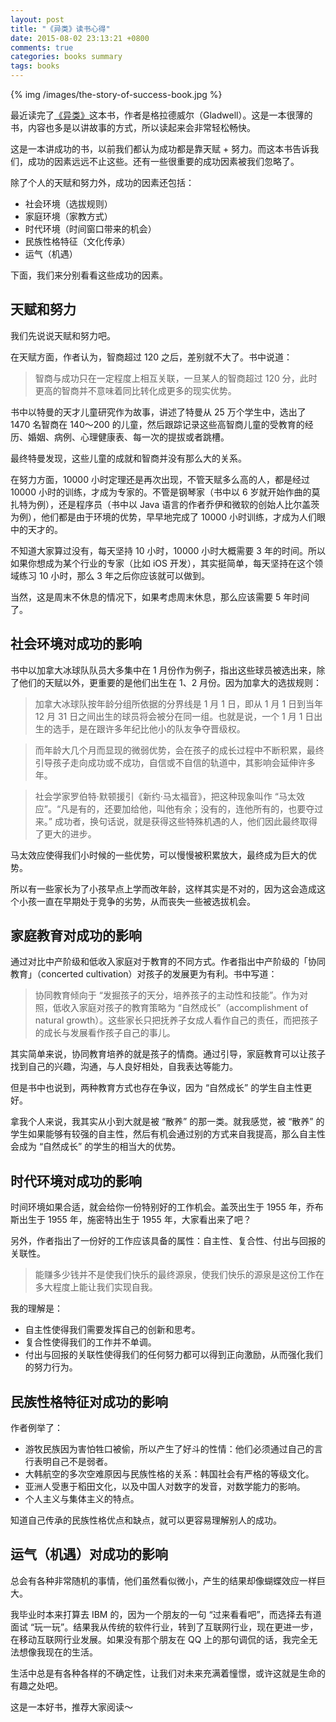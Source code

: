 ```yaml
---
layout: post
title: "《异类》读书心得"
date: 2015-08-02 23:13:21 +0800
comments: true
categories: books summary
tags: books
---
```


{% img /images/the-story-of-success-book.jpg %}

最近读完了[《异类》](http://item.jd.com/11432501.html)这本书，作者是格拉德威尔（Gladwell）。这是一本很薄的书，内容也多是以讲故事的方式，所以读起来会非常轻松畅快。

这是一本讲成功的书，以前我们都认为成功都是靠天赋 + 努力。而这本书告诉我们，成功的因素远远不止这些。还有一些很重要的成功因素被我们忽略了。

除了个人的天赋和努力外，成功的因素还包括：

 * 社会环境（选拔规则）
 * 家庭环境（家教方式）
 * 时代环境（时间窗口带来的机会）
 * 民族性格特征（文化传承）
 * 运气（机遇）

下面，我们来分别看看这些成功的因素。

## 天赋和努力

我们先说说天赋和努力吧。

在天赋方面，作者认为，智商超过 120 之后，差别就不大了。书中说道：

> 智商与成功只在一定程度上相互关联，一旦某人的智商超过 120 分，此时更高的智商并不意味着同比转化成更多的现实优势。

书中以特曼的天才儿童研究作为故事，讲述了特曼从 25 万个学生中，选出了 1470 名智商在 140～200 的儿童，然后跟踪记录这些高智商儿童的受教育的经历、婚姻、病例、心理健康表、每一次的提拔或者跳槽。

最终特曼发现，这些儿童的成就和智商并没有那么大的关系。

在努力方面，10000 小时定理还是再次出现，不管天赋多么高的人，都是经过 10000 小时的训练，才成为专家的。不管是钢琴家（书中以 6 岁就开始作曲的莫扎特为例），还是程序员（书中以 Java 语言的作者乔伊和微软的创始人比尔盖茨为例），他们都是由于环境的优势，早早地完成了 10000 小时训练，才成为人们眼中的天才的。

不知道大家算过没有，每天坚持 10 小时，10000 小时大概需要 3 年的时间。所以如果你想成为某个行业的专家（比如 iOS 开发），其实挺简单，每天坚持在这个领域练习 10 小时，那么 3 年之后你应该就可以做到。

当然，这是周末不休息的情况下，如果考虑周末休息，那么应该需要 5 年时间了。

## 社会环境对成功的影响

书中以加拿大冰球队队员大多集中在 1 月份作为例子，指出这些球员被选出来，除了他们的天赋以外，更重要的是他们出生在 1、2 月份。因为加拿大的选拔规则：

> 加拿大冰球队按年龄分组所依据的分界线是 1 月 1 日，即从 1 月 1 日到当年 12 月 31 日之间出生的球员将会被分在同一组。也就是说，一个 1 月 1 日出生的选手，是在跟许多年纪比他小的队友争夺晋级权。

> 而年龄大几个月而显现的微弱优势，会在孩子的成长过程中不断积累，最终引导孩子走向成功或不成功，自信或不自信的轨道中，其影响会延伸许多年。

> 社会学家罗伯特·默顿援引《新约·马太福音》，把这种现象叫作 “马太效应”。“凡是有的，还要加给他，叫他有余；没有的，连他所有的，也要夺过来。” 成功者，换句话说，就是获得这些特殊机遇的人，他们因此最终取得了更大的进步。

马太效应使得我们小时候的一些优势，可以慢慢被积累放大，最终成为巨大的优势。

所以有一些家长为了小孩早点上学而改年龄，这样其实是不对的，因为这会造成这个小孩一直在早期处于竞争的劣势，从而丧失一些被选拔机会。

## 家庭教育对成功的影响

通过对比中产阶级和低收入家庭对于教育的不同方式。作者指出中产阶级的「协同教育」（concerted cultivation）对孩子的发展更为有利。书中写道：

> 协同教育倾向于 “发掘孩子的天分，培养孩子的主动性和技能”。作为对照，低收入家庭对孩子的教育策略为 “自然成长”（accomplishment of natural growth）。这些家长只把抚养子女成人看作自己的责任，而把孩子的成长与发展看作孩子自己的事儿。

其实简单来说，协同教育培养的就是孩子的情商。通过引导，家庭教育可以让孩子找到自己的兴趣，沟通，与人良好相处，自我表达等能力。

但是书中也说到，两种教育方式也存在争议，因为 “自然成长” 的学生自主性更好。

拿我个人来说，我其实从小到大就是被 “散养” 的那一类。就我感觉，被 “散养” 的学生如果能够有较强的自主性，然后有机会通过别的方式来自我提高，那么自主性会成为 “自然成长” 的学生的相当大的优势。

## 时代环境对成功的影响

时间环境如果合适，就会给你一份特别好的工作机会。盖茨出生于 1955 年，乔布斯出生于 1955 年，施密特出生于 1955 年，大家看出来了吧？

另外，作者指出了一份好的工作应该具备的属性：自主性、复合性、付出与回报的关联性。

> 能赚多少钱并不是使我们快乐的最终源泉，使我们快乐的源泉是这份工作在多大程度上能让我们实现自我。

我的理解是：

 * 自主性使得我们需要发挥自己的创新和思考。
 * 复合性使得我们的工作并不单调。
 * 付出与回报的关联性使得我们的任何努力都可以得到正向激励，从而强化我们的努力行为。

## 民族性格特征对成功的影响

作者例举了：

 * 游牧民族因为害怕牲口被偷，所以产生了好斗的性情：他们必须通过自己的言行表明自己不是弱者。
 * 大韩航空的多次空难原因与民族性格的关系：韩国社会有严格的等级文化。
 * 亚洲人受惠于稻田文化，以及中国人对数字的发音，对数学能力的影响。
 * 个人主义与集体主义的特点。

知道自己传承的民族性格优点和缺点，就可以更容易理解别人的成功。

## 运气（机遇）对成功的影响

总会有各种非常随机的事情，他们虽然看似微小，产生的结果却像蝴蝶效应一样巨大。

我毕业时本来打算去 IBM 的，因为一个朋友的一句 “过来看看吧”，而选择去有道面试 “玩一玩”。结果我从传统的软件行业，转到了互联网行业，现在更进一步，在移动互联网行业发展。如果没有那个朋友在 QQ 上的那句调侃的话，我完全无法想像我现在的生活。

生活中总是有各种各样的不确定性，让我们对未来充满着憧憬，或许这就是生命的有趣之处吧。

这是一本好书，推荐大家阅读～